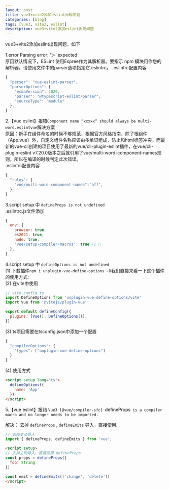 ```yaml
---
layout: post
title: vue3+vite2添加eslint出现问题
categories: [blog]
tags: [vue3, vite2, eslint]
description: vue3+vite2添加eslint出现问题
---
```


vue3+vite2添加eslint出现问题，如下

1.error Parsing error: ‘＞‘ expected  
原因默认情况下，ESLint 使用Espree作为其解析器。要指示 npm 模块用作您的解析器，请使用文件中的parser选项指定它.eslintrc。
.eslintrc配置内容

```js
{
  "parser": "vue-eslint-parser",
  "parserOptions": {
    "ecmaVersion": 2020,
    "parser": "@typescript-eslint/parser",
    "sourceType": "module"
  },
}
```

2.【vue eslint】报错`Component name “xxxxx“ should always be multi-word.eslintvue`解决方案   
原因：新手在组件命名的时候不够规范，根据官方风格指南，除了根组件（App.vue）外，自定义组件名称应该由多单词组成，防止和html标签冲突。而最新的vue-cli创建的项目使用了最新的vue/cli-plugin-eslint插件，在vue/cli-plugin-eslint v7.20.0版本之后就引用了vue/multi-word-component-names规则，所以在编译的时候判定此次错误。  
.eslintrc配置内容

```js
{
  "rules": {
    "vue/multi-word-component-names":"off",
  }
}
```

3.script setup 中 `defineProps is not undefined`  
.eslintrc.js文件添加

```js
{
  env: {
    browser: true,
    es2021: true,
    node: true,
    'vue/setup-compiler-macros': true // 
  },
}
```

4.script setup 中 `defineOptions is not undefined`  
(1).下载插件`npm i unplugin-vue-define-options -D`我们直接来看一下这个插件的使用方式:   
(2).在vite中使用

```js
// vite.config.ts
import DefineOptions from 'unplugin-vue-define-options/vite'
import Vue from '@vitejs/plugin-vue'

export default defineConfig({
  plugins: [Vue(), DefineOptions()],
})
```

(3).ts项目需要在tsconfig.json中添加一个配置     

```js
{
  "compilerOptions": {
    "types": ["unplugin-vue-define-options"]
  }
}
```

(4).使用方式

```html
<script setup lang="ts">
  defineOptions({
    name: 'App'
  })
</script>
```

5.【vue eslint】报错 `Vue3 [@vue/compiler-sfc] `defineProps` is a compiler macro and no longer needs to be imported.`

解决：
去掉 `defineProps` , `defineEmits` 导入，直接使用.

```js
// 去掉主动导入
import { defineProps, defineEmits } from 'vue'; 
```

```html
<script setup>
// 去掉主动导入，直接使用 defineProps
const props = defineProps({
  foo: String
})

const emit = defineEmits(['change', 'delete'])
</script>
```

